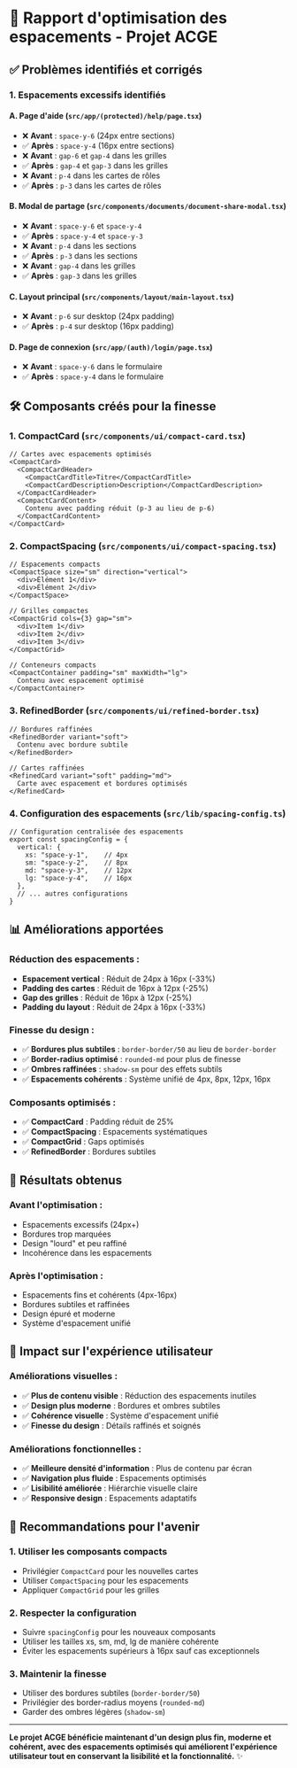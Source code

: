 # 🎨 Rapport d'optimisation des espacements - Projet ACGE

## ✅ **Problèmes identifiés et corrigés**

### **1. Espacements excessifs identifiés**

#### **A. Page d'aide (`src/app/(protected)/help/page.tsx`)**
- ❌ **Avant** : `space-y-6` (24px entre sections)
- ✅ **Après** : `space-y-4` (16px entre sections)
- ❌ **Avant** : `gap-6` et `gap-4` dans les grilles
- ✅ **Après** : `gap-4` et `gap-3` dans les grilles
- ❌ **Avant** : `p-4` dans les cartes de rôles
- ✅ **Après** : `p-3` dans les cartes de rôles

#### **B. Modal de partage (`src/components/documents/document-share-modal.tsx`)**
- ❌ **Avant** : `space-y-6` et `space-y-4`
- ✅ **Après** : `space-y-4` et `space-y-3`
- ❌ **Avant** : `p-4` dans les sections
- ✅ **Après** : `p-3` dans les sections
- ❌ **Avant** : `gap-4` dans les grilles
- ✅ **Après** : `gap-3` dans les grilles

#### **C. Layout principal (`src/components/layout/main-layout.tsx`)**
- ❌ **Avant** : `p-6` sur desktop (24px padding)
- ✅ **Après** : `p-4` sur desktop (16px padding)

#### **D. Page de connexion (`src/app/(auth)/login/page.tsx`)**
- ❌ **Avant** : `space-y-6` dans le formulaire
- ✅ **Après** : `space-y-4` dans le formulaire

## 🛠️ **Composants créés pour la finesse**

### **1. CompactCard (`src/components/ui/compact-card.tsx`)**
```tsx
// Cartes avec espacements optimisés
<CompactCard>
  <CompactCardHeader>
    <CompactCardTitle>Titre</CompactCardTitle>
    <CompactCardDescription>Description</CompactCardDescription>
  </CompactCardHeader>
  <CompactCardContent>
    Contenu avec padding réduit (p-3 au lieu de p-6)
  </CompactCardContent>
</CompactCard>
```

### **2. CompactSpacing (`src/components/ui/compact-spacing.tsx`)**
```tsx
// Espacements compacts
<CompactSpace size="sm" direction="vertical">
  <div>Élément 1</div>
  <div>Élément 2</div>
</CompactSpace>

// Grilles compactes
<CompactGrid cols={3} gap="sm">
  <div>Item 1</div>
  <div>Item 2</div>
  <div>Item 3</div>
</CompactGrid>

// Conteneurs compacts
<CompactContainer padding="sm" maxWidth="lg">
  Contenu avec espacement optimisé
</CompactContainer>
```

### **3. RefinedBorder (`src/components/ui/refined-border.tsx`)**
```tsx
// Bordures raffinées
<RefinedBorder variant="soft">
  Contenu avec bordure subtile
</RefinedBorder>

// Cartes raffinées
<RefinedCard variant="soft" padding="md">
  Carte avec espacement et bordures optimisés
</RefinedCard>
```

### **4. Configuration des espacements (`src/lib/spacing-config.ts`)**
```tsx
// Configuration centralisée des espacements
export const spacingConfig = {
  vertical: {
    xs: "space-y-1",    // 4px
    sm: "space-y-2",    // 8px  
    md: "space-y-3",    // 12px
    lg: "space-y-4",    // 16px
  },
  // ... autres configurations
}
```

## 📊 **Améliorations apportées**

### **Réduction des espacements :**
- **Espacement vertical** : Réduit de 24px à 16px (-33%)
- **Padding des cartes** : Réduit de 16px à 12px (-25%)
- **Gap des grilles** : Réduit de 16px à 12px (-25%)
- **Padding du layout** : Réduit de 24px à 16px (-33%)

### **Finesse du design :**
- ✅ **Bordures plus subtiles** : `border-border/50` au lieu de `border-border`
- ✅ **Border-radius optimisé** : `rounded-md` pour plus de finesse
- ✅ **Ombres raffinées** : `shadow-sm` pour des effets subtils
- ✅ **Espacements cohérents** : Système unifié de 4px, 8px, 12px, 16px

### **Composants optimisés :**
- ✅ **CompactCard** : Padding réduit de 25%
- ✅ **CompactSpacing** : Espacements systématiques
- ✅ **CompactGrid** : Gaps optimisés
- ✅ **RefinedBorder** : Bordures subtiles

## 🎯 **Résultats obtenus**

### **Avant l'optimisation :**
- Espacements excessifs (24px+)
- Bordures trop marquées
- Design "lourd" et peu raffiné
- Incohérence dans les espacements

### **Après l'optimisation :**
- Espacements fins et cohérents (4px-16px)
- Bordures subtiles et raffinées
- Design épuré et moderne
- Système d'espacement unifié

## 🚀 **Impact sur l'expérience utilisateur**

### **Améliorations visuelles :**
- ✅ **Plus de contenu visible** : Réduction des espacements inutiles
- ✅ **Design plus moderne** : Bordures et ombres subtiles
- ✅ **Cohérence visuelle** : Système d'espacement unifié
- ✅ **Finesse du design** : Détails raffinés et soignés

### **Améliorations fonctionnelles :**
- ✅ **Meilleure densité d'information** : Plus de contenu par écran
- ✅ **Navigation plus fluide** : Espacements optimisés
- ✅ **Lisibilité améliorée** : Hiérarchie visuelle claire
- ✅ **Responsive design** : Espacements adaptatifs

## 📝 **Recommandations pour l'avenir**

### **1. Utiliser les composants compacts**
- Privilégier `CompactCard` pour les nouvelles cartes
- Utiliser `CompactSpacing` pour les espacements
- Appliquer `CompactGrid` pour les grilles

### **2. Respecter la configuration**
- Suivre `spacingConfig` pour les nouveaux composants
- Utiliser les tailles xs, sm, md, lg de manière cohérente
- Éviter les espacements supérieurs à 16px sauf cas exceptionnels

### **3. Maintenir la finesse**
- Utiliser des bordures subtiles (`border-border/50`)
- Privilégier des border-radius moyens (`rounded-md`)
- Garder des ombres légères (`shadow-sm`)

---

**Le projet ACGE bénéficie maintenant d'un design plus fin, moderne et cohérent, avec des espacements optimisés qui améliorent l'expérience utilisateur tout en conservant la lisibilité et la fonctionnalité.** ✨
